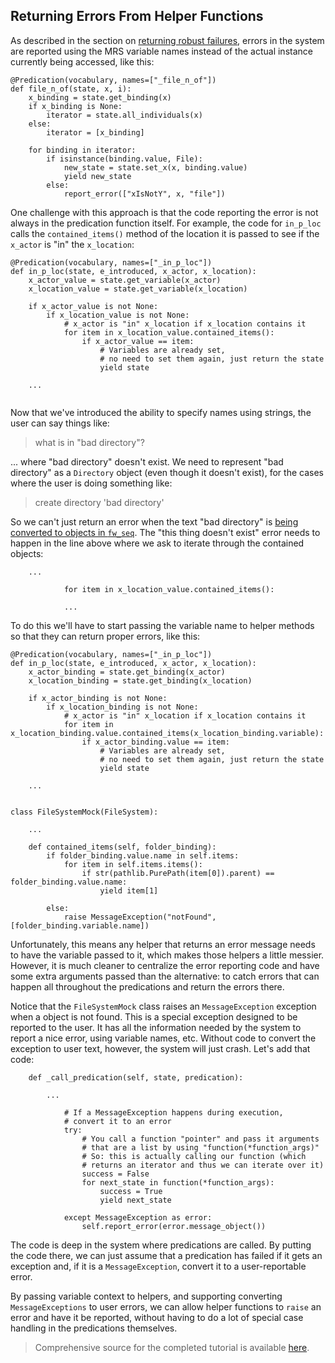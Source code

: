 ## Returning Errors From Helper Functions
As described in the section on [returning robust failures](../devhowto/devhowtoRobustFailure), errors in the system are reported using the MRS variable names instead of the actual instance currently being accessed, like this:

~~~
@Predication(vocabulary, names=["_file_n_of"])
def file_n_of(state, x, i):
    x_binding = state.get_binding(x)
    if x_binding is None:
        iterator = state.all_individuals(x)
    else:
        iterator = [x_binding]

    for binding in iterator:
        if isinstance(binding.value, File):
            new_state = state.set_x(x, binding.value)
            yield new_state
        else:
            report_error(["xIsNotY", x, "file"])
~~~

One challenge with this approach is that the code reporting the error is not always in the predication function itself.  For example, the code for `in_p_loc` calls the `contained_items()` method of the location it is passed to see if the `x_actor` is "in" the `x_location`:

~~~
@Predication(vocabulary, names=["_in_p_loc"])
def in_p_loc(state, e_introduced, x_actor, x_location):
    x_actor_value = state.get_variable(x_actor)
    x_location_value = state.get_variable(x_location)

    if x_actor_value is not None:
        if x_location_value is not None:
            # x_actor is "in" x_location if x_location contains it
            for item in x_location_value.contained_items():
                if x_actor_value == item:
                    # Variables are already set,
                    # no need to set them again, just return the state
                    yield state

    ...    
    
~~~

Now that we've introduced the ability to specify names using strings, the user can say things like:

> what is in "bad directory"?

... where "bad directory" doesn't exist.  We need to represent "bad directory" as a `Directory` object (even though it doesn't exist), for the cases where the user is doing something like:

> create directory 'bad directory'

So we can't just return an error when the text "bad directory" is [being converted to objects in `fw_seq`](devvocabFileDirectoryNames). The "this thing doesn't exist" error needs to happen in the line above where we ask to iterate through the contained objects:

~~~
    ...
    
            for item in x_location_value.contained_items():
            
            ...
~~~

To do this we'll have to start passing the variable name to helper methods so that they can return proper errors, like this:

~~~
@Predication(vocabulary, names=["_in_p_loc"])
def in_p_loc(state, e_introduced, x_actor, x_location):
    x_actor_binding = state.get_binding(x_actor)
    x_location_binding = state.get_binding(x_location)

    if x_actor_binding is not None:
        if x_location_binding is not None:
            # x_actor is "in" x_location if x_location contains it
            for item in x_location_binding.value.contained_items(x_location_binding.variable):
                if x_actor_binding.value == item:
                    # Variables are already set,
                    # no need to set them again, just return the state
                    yield state

    ...
    
    
class FileSystemMock(FileSystem):
    
    ...
    
    def contained_items(self, folder_binding):
        if folder_binding.value.name in self.items:
            for item in self.items.items():
                if str(pathlib.PurePath(item[0]).parent) == folder_binding.value.name:
                    yield item[1]

        else:
            raise MessageException("notFound", [folder_binding.variable.name])

~~~

Unfortunately, this means any helper that returns an error message needs to have the variable passed to it, which makes those helpers a little messier. However, it is much cleaner to centralize the error reporting code and have some extra arguments passed than the alternative: to catch errors that can happen all throughout the predications and return the errors there.  

Notice that the `FileSystemMock` class raises an `MessageException` exception when a object is not found. This is a special exception designed to be reported to the user. It has all the information needed by the system to report a nice error, using variable names, etc. Without code to convert the exception to user text, however, the system will just crash. Let's add that code:

~~~
    def _call_predication(self, state, predication):

        ...
        
            # If a MessageException happens during execution,
            # convert it to an error
            try:
                # You call a function "pointer" and pass it arguments
                # that are a list by using "function(*function_args)"
                # So: this is actually calling our function (which
                # returns an iterator and thus we can iterate over it)
                success = False
                for next_state in function(*function_args):
                    success = True
                    yield next_state

            except MessageException as error:
                self.report_error(error.message_object())
~~~

The code is deep in the system where predications are called. By putting the code there, we can just assume that a predication has failed if it gets an exception and, if it is a `MessageException`, convert it to a user-reportable error.

By passing variable context to helpers, and supporting converting `MessageExceptions` to user errors, we can allow helper functions to `raise` an error and have it be reported, without having to do a lot of special case handling in the predications themselves.

> Comprehensive source for the completed tutorial is available [here](https://github.com/EricZinda/Perplexity).